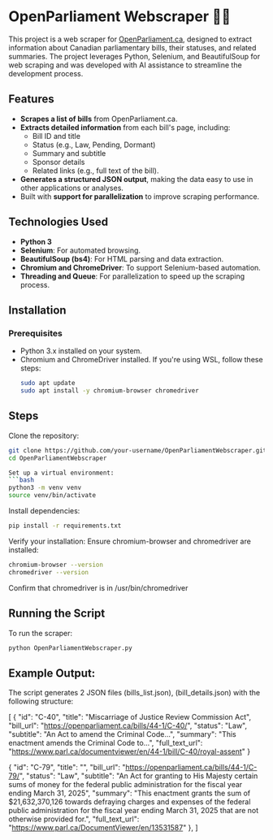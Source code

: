 # OpenParliament Webscraper 🕵️‍♂️

This project is a web scraper for [OpenParliament.ca](https://openparliament.ca), designed to extract information about Canadian parliamentary bills, their statuses, and related summaries. The project leverages Python, Selenium, and BeautifulSoup for web scraping and was developed with AI assistance to streamline the development process.

## Features
- **Scrapes a list of bills** from OpenParliament.ca.
- **Extracts detailed information** from each bill's page, including:
  - Bill ID and title
  - Status (e.g., Law, Pending, Dormant)
  - Summary and subtitle
  - Sponsor details
  - Related links (e.g., full text of the bill).
- **Generates a structured JSON output**, making the data easy to use in other applications or analyses.
- Built with **support for parallelization** to improve scraping performance.

## Technologies Used
- **Python 3**
- **Selenium**: For automated browsing.
- **BeautifulSoup (bs4)**: For HTML parsing and data extraction.
- **Chromium and ChromeDriver**: To support Selenium-based automation.
- **Threading and Queue**: For parallelization to speed up the scraping process.

## Installation

### Prerequisites
- Python 3.x installed on your system.
- Chromium and ChromeDriver installed. If you're using WSL, follow these steps:
  ```bash
  sudo apt update
  sudo apt install -y chromium-browser chromedriver


## Steps
Clone the repository:

```bash
git clone https://github.com/your-username/OpenParliamentWebscraper.git
cd OpenParliamentWebscraper

Set up a virtual environment:
```bash
python3 -m venv venv
source venv/bin/activate
```

Install dependencies:
```bash
pip install -r requirements.txt
```

Verify your installation:
Ensure chromium-browser and chromedriver are installed:

```bash
chromium-browser --version
chromedriver --version
```

Confirm that chromedriver is in /usr/bin/chromedriver

## Running the Script
To run the scraper:

```bash
python OpenParliamentWebscraper.py
```
## Example Output:

The script generates 2 JSON files (bills_list.json), (bill_details.json) with the following structure:

[
  {
    "id": "C-40",
    "title": "Miscarriage of Justice Review Commission Act",
    "bill_url": "https://openparliament.ca/bills/44-1/C-40/",
    "status": "Law",
    "subtitle": "An Act to amend the Criminal Code...",
    "summary": "This enactment amends the Criminal Code to...",
    "full_text_url": "https://www.parl.ca/documentviewer/en/44-1/bill/C-40/royal-assent"
  }

   {
        "id": "C-79",
        "title": "",
        "bill_url": "https://openparliament.ca/bills/44-1/C-79/",
        "status": "Law",
        "subtitle": "An Act for granting to His Majesty certain sums of money for the federal public administration for the fiscal year ending March 31, 2025",
        "summary": "This enactment grants the sum of $21,632,370,126 towards defraying charges and expenses of the federal public administration for the fiscal year ending March 31, 2025 that are not otherwise provided for.",
        "full_text_url": "https://www.parl.ca/DocumentViewer/en/13531587"
    },
]

